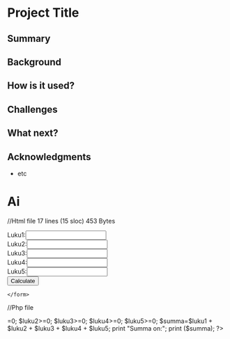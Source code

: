 
# Project Title



## Summary



## Background



## How is it used?




## Challenges


## What next?


## Acknowledgments

* etc
# Ai
//Html file
 17 lines (15 sloc) 453 Bytes
<html>
<head>
    <title>Kokonaisluku</title>
    <form method="get"action="Luvut.php"> 
        Luku1:<input type="text" name="arvo1" ><br>
        Luku2:<input type="text" name="arvo2" ><br>
        Luku3:<input type="text" name="arvo3" ><br>
        Luku4:<input type="text" name="arvo4" ><br>
        Luku5:<input type="text" name="arvo5" ><br>
        <input type="submit" value="Calculate">
        
    </form>
</head>
<body>
    
</body>
</html>


//Php file
<?php 
$luku1=$_GET["arvo1"];
$luku2=$_GET["arvo2"];
$luku3=$_GET["arvo3"];
$luku4=$_GET["arvo4"];
$luku5=$_GET["arvo5"];
$luku1>=0;
$luku2>=0;
$luku3>=0;
$luku4>=0;
$luku5>=0;


$summa=$luku1 + $luku2 + $luku3 + $luku4 + $luku5;
print "Summa on:";
print ($summa);

?>
